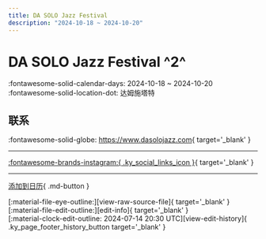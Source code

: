 ```yaml
---
title: DA SOLO Jazz Festival
description: "2024-10-18 ~ 2024-10-20"
---
```


# DA SOLO Jazz Festival ^2^

:fontawesome-solid-calendar-days: 2024-10-18 ~ 2024-10-20  
:fontawesome-solid-location-dot: 达姆施塔特  

## 联系

:fontawesome-solid-globe: <https://www.dasolojazz.com>{ target='_blank' }  

---

 [:fontawesome-brands-instagram:{ .ky_social_links_icon }](https://instagram.com/sunnysideswingstudio){ target='_blank' }

---

[添加到日历](https://swing.news/ics/zh-Hans/2024/de_DE/da-solo-jazz-festival-2024.ics){ .md-button }

<div class="ky_page_footer" markdown>
<div class="ky_page_footer_trailing" markdown="span">
[:material-file-eye-outline:][view-raw-source-file]{ target='_blank' }
[:material-file-edit-outline:][edit-info]{ target='_blank' }
</div>
<div class="ky_page_footer_leading" markdown="span">
[:material-clock-edit-outline: 2024-07-14 20:30 UTC][view-edit-history]{ .ky_page_footer_history_button target='_blank' }
</div>
</div>

[view-raw-source-file]: https://github.com/swingdance/events/blob/main/2024/de_DE/da-solo-jazz-festival-2024.json "查看原始源文件"
[edit-info]: https://github.com/swingdance/events/issues/new?assignees=&labels=update+event&projects=&template=03-update_entity.yml&title=%5B2024%2Fde_DE%5D%20DA%20SOLO%20Jazz%20Festival&region=de_DE&year=2024&id=da-solo-jazz-festival-2024&name=DA%20SOLO%20Jazz%20Festival&org_id= "编辑信息"

[view-edit-history]: https://github.com/swingdance/events/commits/main/2024/de_DE/da-solo-jazz-festival-2024.json "查看编辑历史"
